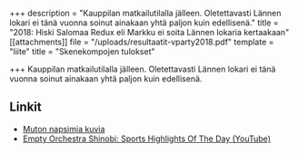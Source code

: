 +++
description = "Kauppilan matkailutilalla jälleen. Oletettavasti Lännen lokari ei tänä vuonna soinut ainakaan yhtä paljon kuin edellisenä."
title = "2018: Hiski Salomaa Redux eli Markku ei soita Lännen lokaria kertaakaan"
[[attachments]]
file = "/uploads/resultaatit-vparty2018.pdf"
template = "liite"
title = "Skenekompojen tulokset"

+++
Kauppilan matkailutilalla jälleen. Oletettavasti Lännen lokari ei tänä vuonna soinut ainakaan yhtä paljon kuin edellisenä.

## Linkit

* [Muton napsimia kuvia](http://muto.iki.fi/kuvat/peijaiset2018/index.html?fbclid=IwAR2clCSCs-3LbZ4XwmIxnSd4VB3op956WV5UMkEaW4MTlL7lhLiLoKBDn1E)
* [Empty Orchestra Shinobi: Sports Highlights Of The Day (YouTube)](https://www.youtube.com/watch?v=pLTaGAXol68&feature=youtu.be&fbclid=IwAR243Xs0aaqVNQiiYvreJd2DNI0L3KhGgPQWPCO7HWy2wcRpJoaHLWNiCyQ)